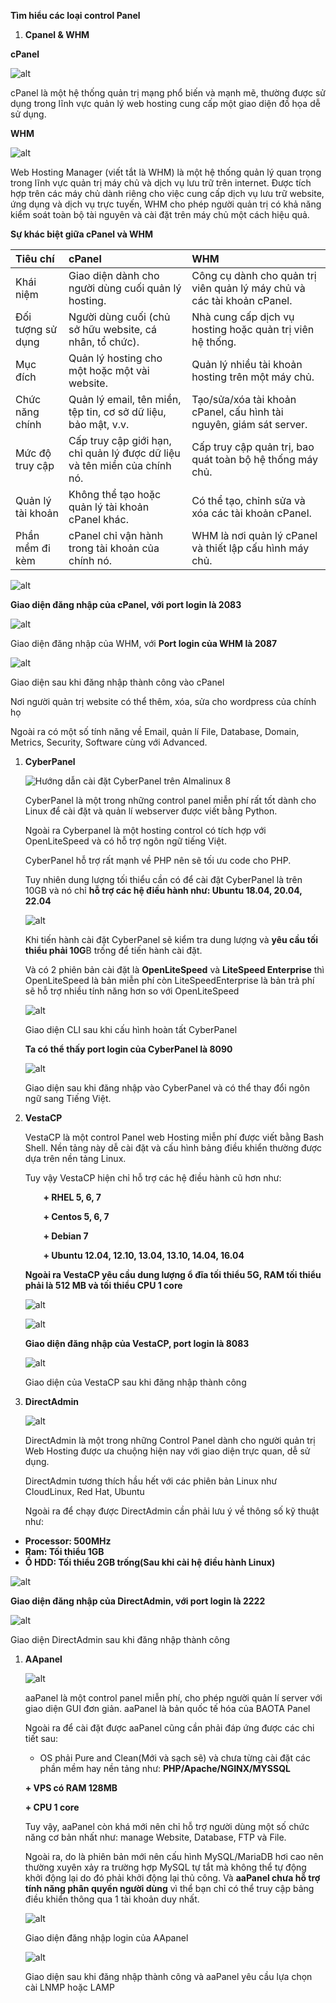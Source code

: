 ﻿**Tìm hiểu các loại control Panel**

1. **Cpanel & WHM**

**cPanel**

![alt](https://github.com/Kun2003/Vietnix/blob/main/Tuần%201/Tìm%20hiểu%20các%20loại%20Control%20Panel/hình%20ảnh/Aspose.Words.3c41551d-cdfd-45a1-a21c-f2c558e547cc.001.png)

cPanel là một hệ thống quản trị mạng phổ biến và mạnh mẽ, thường được sử dụng trong lĩnh vực quản lý web hosting cung cấp một giao diện đồ họa dễ sử dụng.






**WHM** 

![alt](https://github.com/Kun2003/Vietnix/blob/main/Tuần%201/Tìm%20hiểu%20các%20loại%20Control%20Panel/hình%20ảnh/Aspose.Words.3c41551d-cdfd-45a1-a21c-f2c558e547cc.002.jpeg)

Web Hosting Manager (viết tắt là WHM) là một hệ thống quản lý quan trọng trong lĩnh vực quản trị máy chủ và dịch vụ lưu trữ trên internet. Được tích hợp trên các máy chủ dành riêng cho việc cung cấp dịch vụ lưu trữ website, ứng dụng và dịch vụ trực tuyến, WHM cho phép người quản trị có khả năng kiểm soát toàn bộ tài nguyên và cài đặt trên máy chủ một cách hiệu quả.




**Sự khác biệt giữa cPanel và WHM**

|**Tiêu chí**|**cPanel**|**WHM**|
| :- | :- | :- |
|Khái niệm|Giao diện dành cho người dùng cuối quản lý hosting.|Công cụ dành cho quản trị viên quản lý máy chủ và các tài khoản cPanel.|
|Đối tượng sử dụng|Người dùng cuối (chủ sở hữu website, cá nhân, tổ chức).|Nhà cung cấp dịch vụ hosting hoặc quản trị viên hệ thống.|
|Mục đích|Quản lý hosting cho một hoặc một vài website.|Quản lý nhiều tài khoản hosting trên một máy chủ.|
|Chức năng chính|Quản lý email, tên miền, tệp tin, cơ sở dữ liệu, bảo mật, v.v.|Tạo/sửa/xóa tài khoản cPanel, cấu hình tài nguyên, giám sát server.|
|Mức độ truy cập|Cấp truy cập giới hạn, chỉ quản lý được dữ liệu và tên miền của chính nó.|Cấp truy cập quản trị, bao quát toàn bộ hệ thống máy chủ.|
|Quản lý tài khoản|Không thể tạo hoặc quản lý tài khoản cPanel khác.|Có thể tạo, chỉnh sửa và xóa các tài khoản cPanel.|
|Phần mềm đi kèm|cPanel chỉ vận hành trong tài khoản của chính nó.|WHM là nơi quản lý cPanel và thiết lập cấu hình máy chủ.|

![alt](https://github.com/Kun2003/Vietnix/blob/main/Tuần%201/Tìm%20hiểu%20các%20loại%20Control%20Panel/hình%20ảnh/Aspose.Words.3c41551d-cdfd-45a1-a21c-f2c558e547cc.003.png)

**Giao diện đăng nhập của cPanel, với port login là 2083**

![alt](https://github.com/Kun2003/Vietnix/blob/main/Tuần%201/Tìm%20hiểu%20các%20loại%20Control%20Panel/hình%20ảnh/Aspose.Words.3c41551d-cdfd-45a1-a21c-f2c558e547cc.004.png)

Giao diện đăng nhập của WHM, với **Port login của WHM là 2087**

![alt](https://github.com/Kun2003/Vietnix/blob/main/Tuần%201/Tìm%20hiểu%20các%20loại%20Control%20Panel/hình%20ảnh/Aspose.Words.3c41551d-cdfd-45a1-a21c-f2c558e547cc.005.png)

Giao diện sau khi đăng nhập thành công vào cPanel

Nơi người quản trị website có thể thêm, xóa, sửa cho wordpress của chính họ

Ngoài ra có một số tính năng về Email, quản lí File, Database, Domain, Metrics, Security, Software cùng với Advanced.

















1. **CyberPanel**

   ![Hướng dẫn cài đặt CyberPanel trên Almalinux 8](https://github.com/Kun2003/Vietnix/blob/main/Tuần%201/Tìm%20hiểu%20các%20loại%20Control%20Panel/hình%20ảnh/Aspose.Words.3c41551d-cdfd-45a1-a21c-f2c558e547cc.006.png)

   CyberPanel là một trong những control panel miễn phí rất tốt dành cho Linux để cài đặt và quản lí webserver được viết bằng Python.

   Ngoài ra Cyberpanel là một hosting control có tích hợp với OpenLiteSpeed và có hỗ trợ ngôn ngữ tiếng Việt.

   CyberPanel hỗ trợ rất mạnh về PHP nên sẽ tối ưu code cho PHP.

   Tuy nhiên dung lượng tối thiểu cần có để cài đặt CyberPanel là trên 10GB và nó chỉ **hỗ trợ  các hệ điều hành như: Ubuntu 18.04, 20.04, 22.04**

   ![alt](https://github.com/Kun2003/Vietnix/blob/main/Tuần%201/Tìm%20hiểu%20các%20loại%20Control%20Panel/hình%20ảnh/Aspose.Words.3c41551d-cdfd-45a1-a21c-f2c558e547cc.007.png)

   Khi tiến hành cài đặt CyberPanel sẽ kiểm tra dung lượng và **yêu cầu tối thiểu phải 10G**B trống để tiến hành cài đặt.

   Và có 2 phiên bản cài đặt là **OpenLiteSpeed** và **LiteSpeed Enterprise** thì OpenLiteSpeed là bản miễn phí còn LiteSpeedEnterprise là bản trả phí sẽ hỗ trợ nhiều tính năng hơn so với OpenLiteSpeed

   ![alt](https://github.com/Kun2003/Vietnix/blob/main/Tuần%201/Tìm%20hiểu%20các%20loại%20Control%20Panel/hình%20ảnh/Aspose.Words.3c41551d-cdfd-45a1-a21c-f2c558e547cc.008.png)

   Giao diện CLI sau khi cấu hình hoàn tất CyberPanel

   **Ta có thể thấy port login của CyberPanel là 8090**



   ![alt](https://github.com/Kun2003/Vietnix/blob/main/Tuần%201/Tìm%20hiểu%20các%20loại%20Control%20Panel/hình%20ảnh/Aspose.Words.3c41551d-cdfd-45a1-a21c-f2c558e547cc.009.png)

   Giao diện sau khi đăng nhập vào CyberPanel và có thể thay đổi ngôn ngữ sang Tiếng Việt.














1. **VestaCP**

   VestaCP là một control Panel web Hosting miễn phí được viết bằng Bash Shell. Nền tảng này dễ cài đặt và cấu hình bảng điều khiển thường được dựa trên nền tảng Linux.

   Tuy vậy VestaCP hiện chỉ hỗ trợ các hệ điều hành cũ hơn như:

   `	`**+ RHEL 5, 6, 7**

   `	`**+ Centos 5, 6, 7**

   `	`**+ Debian 7**

   `	`**+ Ubuntu 12.04, 12.10, 13.04, 13.10, 14.04, 16.04**

   **Ngoài ra VestaCP yêu cầu dung lượng ổ đĩa tối thiểu 5G, RAM tối thiểu phải là 512 MB và tối thiểu CPU 1 core**

   ![alt](https://github.com/Kun2003/Vietnix/blob/main/Tuần%201/Tìm%20hiểu%20các%20loại%20Control%20Panel/hình%20ảnh/Aspose.Words.3c41551d-cdfd-45a1-a21c-f2c558e547cc.010.jpeg)

   ![alt](https://github.com/Kun2003/Vietnix/blob/main/Tuần%201/Tìm%20hiểu%20các%20loại%20Control%20Panel/hình%20ảnh/Aspose.Words.3c41551d-cdfd-45a1-a21c-f2c558e547cc.011.png)

   **Giao diện đăng nhập của VestaCP, port login là 8083**

   ![alt](https://github.com/Kun2003/Vietnix/blob/main/Tuần%201/Tìm%20hiểu%20các%20loại%20Control%20Panel/hình%20ảnh/Aspose.Words.3c41551d-cdfd-45a1-a21c-f2c558e547cc.012.png)

   Giao diện của VestaCP sau khi đăng nhập thành công




1. **DirectAdmin**

   ![alt](https://github.com/Kun2003/Vietnix/blob/main/Tuần%201/Tìm%20hiểu%20các%20loại%20Control%20Panel/hình%20ảnh/Aspose.Words.3c41551d-cdfd-45a1-a21c-f2c558e547cc.013.png)

   DirectAdmin là một trong những Control Panel dành cho người quản trị Web Hosting được ưa chuộng hiện nay với giao diện trực quan, dễ sử dụng.

   DirectAdmin tương thích hầu hết với các phiên bản Linux như CloudLinux, Red Hat, Ubuntu

   Ngoài ra để chạy được DirectAdmin cần phải lưu ý về thông số kỹ thuật như:

- **Processor: 500MHz**
- **Ram: Tối thiểu 1GB**
- **Ổ HDD: Tối thiểu 2GB trống(Sau khi cài hệ điều hành Linux)**

![alt](https://github.com/Kun2003/Vietnix/blob/main/Tuần%201/Tìm%20hiểu%20các%20loại%20Control%20Panel/hình%20ảnh/Aspose.Words.3c41551d-cdfd-45a1-a21c-f2c558e547cc.014.png)

**Giao diện đăng nhập của DirectAdmin, với port login là 2222**

![alt](https://github.com/Kun2003/Vietnix/blob/main/Tuần%201/Tìm%20hiểu%20các%20loại%20Control%20Panel/hình%20ảnh/Aspose.Words.3c41551d-cdfd-45a1-a21c-f2c558e547cc.015.png)

Giao diện DirectAdmin sau khi đăng nhập thành công



1. **AApanel**

   ![alt](https://github.com/Kun2003/Vietnix/blob/main/Tuần%201/Tìm%20hiểu%20các%20loại%20Control%20Panel/hình%20ảnh/Aspose.Words.3c41551d-cdfd-45a1-a21c-f2c558e547cc.016.png)

   aaPanel là một control panel miễn phí, cho phép người quản lí server với giao diện GUI đơn giản. aaPanel là bản quốc tế hóa của BAOTA Panel

   Ngoài ra để cài đặt được aaPanel cũng cần phải đáp ứng được các chi tiết sau:

   + OS phải Pure and Clean(Mới và sạch sẽ) và chưa từng cài đặt các phần mềm hay nền tảng như: **PHP/Apache/NGINX/MYSSQL**

   **+ VPS có RAM 128MB**

   **+ CPU 1 core**

   Tuy vậy, aaPanel còn khá mới nên chỉ hỗ trợ người dùng một số chức năng cơ bản nhất như: manage Website, Database, FTP và File. 

   Ngoài ra, do là phiên bản mới nên cấu hình MySQL/MariaDB hơi cao nên thường xuyên xảy ra trường hợp MySQL tự tắt mà không thể tự động khởi động lại do đó phải khởi động lại thủ công. Và **aaPanel chưa hỗ trợ tính năng phân quyền người dùng** vì thể bạn chỉ có thể truy cập bảng điều khiển thông qua 1 tài khoản duy nhất.

   ![alt](https://github.com/Kun2003/Vietnix/blob/main/Tuần%201/Tìm%20hiểu%20các%20loại%20Control%20Panel/hình%20ảnh/Aspose.Words.3c41551d-cdfd-45a1-a21c-f2c558e547cc.017.png)

   Giao diện đăng nhập login của AApanel

   ![alt](https://github.com/Kun2003/Vietnix/blob/main/Tuần%201/Tìm%20hiểu%20các%20loại%20Control%20Panel/hình%20ảnh/Aspose.Words.3c41551d-cdfd-45a1-a21c-f2c558e547cc.018.png)

   Giao diện sau khi đăng nhập thành công và aaPanel yêu cầu lựa chọn cài LNMP hoặc LAMP
